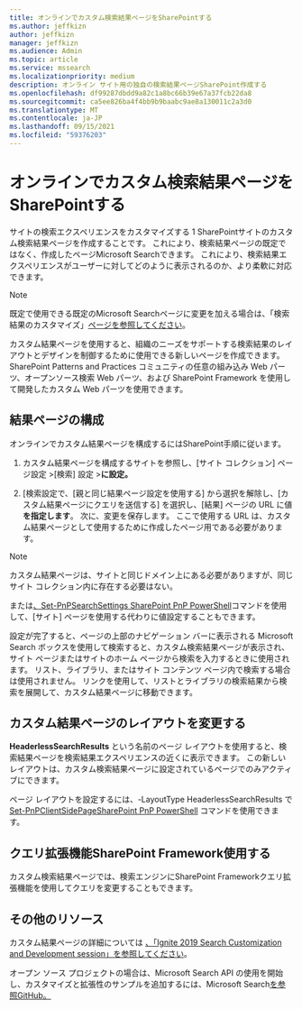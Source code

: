```yaml
---
title: オンラインでカスタム検索結果ページをSharePointする
ms.author: jeffkizn
author: jeffkizn
manager: jeffkizn
ms.audience: Admin
ms.topic: article
ms.service: mssearch
ms.localizationpriority: medium
description: オンライン サイト用の独自の検索結果ページSharePoint作成する
ms.openlocfilehash: df99287dbdd9a82c1a8bc66b39e67a37fcb22da8
ms.sourcegitcommit: ca5ee826ba4f4bb9b9baabc9ae8a130011c2a3d0
ms.translationtype: MT
ms.contentlocale: ja-JP
ms.lasthandoff: 09/15/2021
ms.locfileid: "59376203"
---
```

# <a name="create-a-custom-search-results-page-in-sharepoint-online"></a>オンラインでカスタム検索結果ページをSharePointする

サイトの検索エクスペリエンスをカスタマイズする 1 SharePointサイトのカスタム検索結果ページを作成することです。 これにより、検索結果ページの既定ではなく、作成したページMicrosoft Searchできます。 これにより、検索結果エクスペリエンスがユーザーに対してどのように表示されるのか、より柔軟に対応できます。

>[!NOTE]
> 既定で使用できる既定のMicrosoft Searchページに変更を加える場合は、「検索結果のカスタマイズ」[ページを参照してください](customize-search-page.md)。

カスタム結果ページを使用すると、組織のニーズをサポートする検索結果のレイアウトとデザインを制御するために使用できる新しいページを作成できます。 SharePoint Patterns and Practices コミュニティの任意の組み込み Web パーツ、オープンソース検索 Web パーツ、および SharePoint Framework を使用して開発したカスタム Web パーツを使用できます。

## <a name="configure-a-results-page"></a>結果ページの構成

オンラインでカスタム結果ページを構成するにはSharePoint手順に従います。

1. カスタム結果ページを構成するサイトを参照し、[サイト コレクション] ページ設定 >[検索] 設定 >**に設定。**

2. [検索設定で、[親と同じ結果ページ設定を使用する] から選択を解除し、[カスタム結果ページにクエリを送信する] を選択し、[結果] ページの URL に値 **を指定します**。 次に、変更を保存します。 ここで使用する URL は、カスタム結果ページとして使用するために作成したページ用である必要があります。

>[!NOTE]
> カスタム結果ページは、サイトと同じドメイン上にある必要がありますが、同じサイト コレクション内に存在する必要はない。  

または[、Set-PnPSearchSettings SharePoint PnP PowerShell](/powershell/module/sharepoint-pnp/set-pnpsearchsettings?view=sharepoint-ps)コマンドを使用して、[サイト] ページを使用する代わりに値設定することもできます。

設定が完了すると、ページの上部のナビゲーション バーに表示される Microsoft Search ボックスを使用して検索すると、カスタム検索結果ページが表示され、サイト ページまたはサイトのホーム ページから検索を入力するときに使用されます。 リスト、ライブラリ、またはサイト コンテンツ ページ内で検索する場合は使用されません。 リンクを使用して、リストとライブラリの検索結果から検索を展開して、カスタム結果ページに移動できます。

## <a name="change-the-layout-of-your-custom-results-page"></a>カスタム結果ページのレイアウトを変更する

**HeaderlessSearchResults** という名前のページ レイアウトを使用すると、検索結果ページを検索結果エクスペリエンスの近くに表示できます。 この新しいレイアウトは、カスタム検索結果ページに設定されているページでのみアクティブにできます。

ページ レイアウトを設定するには、-LayoutType HeaderlessSearchResults で [Set-PnPClientSidePageSharePoint PnP PowerShell](/powershell/module/sharepoint-pnp/set-pnpclientsidepage?view=sharepoint-ps) コマンドを使用できます。

## <a name="use-sharepoint-framework-query-extensions"></a>クエリ拡張機能SharePoint Framework使用する

カスタム検索結果ページでは、検索エンジンにSharePoint Frameworkクエリ[](/sharepoint/dev/spfx/building-search-extensions)拡張機能を使用してクエリを変更することもできます。

## <a name="additional-resources"></a>その他のリソース

カスタム結果ページの詳細については [、「Ignite 2019 Search Customization and Development session」を参照してください](https://myignite.techcommunity.microsoft.com/sessions/85238?source=sessions)。

オープン ソース プロジェクトの場合は、Microsoft Search API の使用を開始し、カスタマイズと拡張性のサンプルを追加するには、Microsoft Search[を参照GitHub。](https://github.com/microsoft-search)